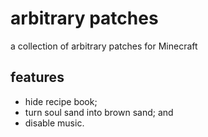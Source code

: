 # arbitrary patches
a collection of arbitrary patches for Minecraft

## features
- hide recipe book;
- turn soul sand into brown sand; and
- disable music.
